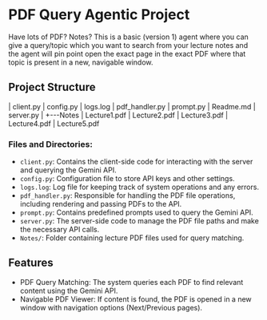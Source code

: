 # PDF Query Agentic Project

Have lots of PDF? Notes? This is a basic (version 1) agent where you can give a query/topic which you want to search from your lecture notes and the agent will pin point open the exact page in the exact PDF where that topic is present in a new, navigable window.

## Project Structure
| client.py | config.py | logs.log | pdf_handler.py | prompt.py | Readme.md | server.py | +---Notes | Lecture1.pdf | Lecture2.pdf | Lecture3.pdf | Lecture4.pdf | Lecture5.pdf


### Files and Directories:
- `client.py`: Contains the client-side code for interacting with the server and querying the Gemini API.
- `config.py`: Configuration file to store API keys and other settings. 
- `logs.log`: Log file for keeping track of system operations and any errors.
- `pdf_handler.py`: Responsible for handling the PDF file operations, including rendering and passing PDFs to the API.
- `prompt.py`: Contains predefined prompts used to query the Gemini API.
- `server.py`: The server-side code to manage the PDF file paths and make the necessary API calls.
- `Notes/`: Folder containing lecture PDF files used for query matching.

## Features

- PDF Query Matching: The system queries each PDF to find relevant content using the Gemini API.
- Navigable PDF Viewer: If content is found, the PDF is opened in a new window with navigation options (Next/Previous pages).

